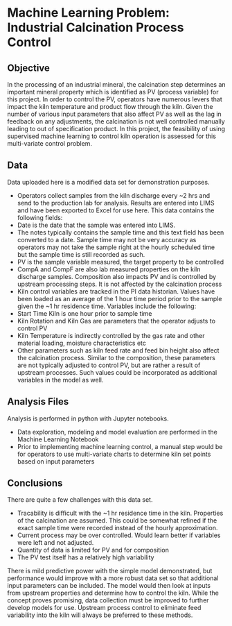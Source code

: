 # Machine Learning Problem: Industrial Calcination Process Control
## Objective
In the processing of an industrial mineral, the calcination step determines an important mineral property which is identified as PV (process variable) for this project. In order to control the PV, operators have numerous levers that impact the kiln temperature and product flow through the kiln. Given the number of various input parameters that also affect PV as well as the lag in feedback on any adjustments, the calcination is not well controlled manually leading to out of specification product. In this project, the feasibility of using supervised machine learning to control kiln operation is assessed for this multi-variate control problem. 

## Data
Data uploaded here is a modified data set for demonstration purposes. 

 * Operators collect samples from the kiln discharge every ~2 hrs and send to the production lab for analysis. Results are entered into LIMS and have been exported to Excel for use here. This data contains the following fields:
  * Date is the date that the sample was entered into LIMS. 
  * The notes typically contains the sample time and this text field has been converted to a date. Sample time may not be very accuracy as operators may not take the sample right at the hourly scheduled time but the sample time is still recorded as such.
  * PV is the sample variable measured, the target property to be controlled
  * CompA and CompF are also lab measured properties on the kiln discharge samples. Composition also impacts PV and is controlled by upstream processing steps. It is not affected by the calcination process
 * Kiln control variables are tracked in the PI data historian. Values have been loaded as an average of the 1 hour time period prior to the sample given the ~1 hr residence time. Variables include the following:
  * Start Time Kiln is one hour prior to sample time
  * Kiln Rotation and Kiln Gas are parameters that the operator adjusts to control PV
  * Kiln Temperature is indirectly controlled by the gas rate and other material loading, moisture characteristics etc
  * Other parameters such as kiln feed rate and feed bin height also affect the calcination process. Similar to the composition, these parameters are not typically adjusted to control PV, but are rather a result of upstream processes. Such values could be incorporated as additional variables in the model as well.  

## Analysis Files
Analysis is performed in python with Jupyter notebooks. 
* Data exploration, modeling and model evaluation are performed in the Machine Learning Notebook
* Prior to implementing machine learning control, a manual step would be for operators to use multi-variate charts to determine kiln set points based on input parameters

## Conclusions
There are quite a few challenges with this data set. 
* Tracability is difficult with the ~1 hr residence time in the kiln. Properties of the calcination are assumed. This could be somewhat refined if the exact sample time were recorded instead of the hourly approximation. 
* Current process may be over controlled. Would learn better if variables were left and not adjusted. 
* Quantity of data is limited for PV and for composition
* The PV test itself has a relatively high variability

There is mild predictive power with the simple model demonstrated, but performance would improve with a more robust data set so that additional input parameters can be included. The model would then look at inputs from upstream properties and determine how to control the kiln. While the concept proves promising, data collection must be improved to further develop models for use. 
Upstream process control to eliminate feed variability into the kiln will always be preferred to these methods. 

